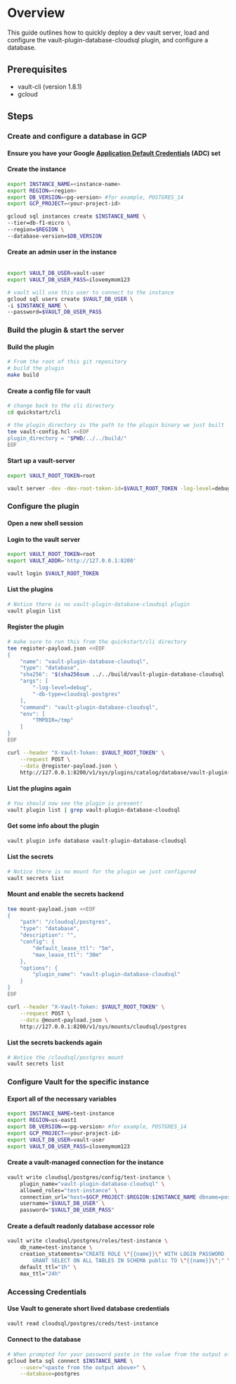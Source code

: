 # Overview

This guide outlines how to quickly deploy a dev vault server,
load and configure the vault-plugin-database-cloudsql plugin,
and configure a database.

## Prerequisites

* vault-cli (version 1.8.1)
* gcloud

## Steps

### Create and configure a database in GCP

#### Ensure you have your Google [Application Default Credentials][0] (ADC) set

#### Create the instance

```bash
export INSTANCE_NAME=<instance-name>
export REGION=<region>
export DB_VERSION=<pg-version> #for example, POSTGRES_14
export GCP_PROJECT=<your-project-id>

gcloud sql instances create $INSTANCE_NAME \
--tier=db-f1-micro \
--region=$REGION \
--database-version=$DB_VERSION
```

#### Create an admin user in the instance

```bash

export VAULT_DB_USER=vault-user
export VAULT_DB_USER_PASS=ilovemymom123

# vault will use this user to connect to the instance
gcloud sql users create $VAULT_DB_USER \
-i $INSTANCE_NAME \
--password=$VAULT_DB_USER_PASS
```

### Build the plugin & start the server

#### Build the plugin

```bash
# From the root of this git repository
# build the plugin
make build
```

#### Create a config file for vault

```bash
# change back to the cli directory
cd quickstart/cli

# the plugin_directory is the path to the plugin binary we just built
tee vault-config.hcl <<EOF
plugin_directory = "$PWD/../../build/"
EOF
```

#### Start up a vault-server

```bash
export VAULT_ROOT_TOKEN=root

vault server -dev -dev-root-token-id=$VAULT_ROOT_TOKEN -log-level=debug -config=./vault-config.hcl
```

### Configure the plugin

#### Open a new shell session

#### Login to the vault server

```bash
export VAULT_ROOT_TOKEN=root
export VAULT_ADDR='http://127.0.0.1:8200'

vault login $VAULT_ROOT_TOKEN
```

#### List the plugins

```bash
# Notice there is no vault-plugin-database-cloudsql plugin
vault plugin list
```

#### Register the plugin

<!-- markdownlint-disable MD013 -->
```bash
# make sure to run this from the quickstart/cli directory
tee register-payload.json <<EOF
{
    "name": "vault-plugin-database-cloudsql",
    "type": "database",
    "sha256": "$(sha256sum ../../build/vault-plugin-database-cloudsql | awk '{print $1}')",
    "args": [
        "-log-level=debug",
        "-db-type=cloudsql-postgres"
    ],
    "command": "vault-plugin-database-cloudsql",
    "env": [
        "TMPDIR=/tmp"
    ]
}
EOF

curl --header "X-Vault-Token: $VAULT_ROOT_TOKEN" \
    --request POST \
    --data @register-payload.json \
    http://127.0.0.1:8200/v1/sys/plugins/catalog/database/vault-plugin-database-cloudsql
```
<!-- markdownlint-enable MD013 -->

#### List the plugins again

```bash
# You should now see the plugin is present!
vault plugin list | grep vault-plugin-database-cloudsql
```

#### Get some info about the plugin

```bash
vault plugin info database vault-plugin-database-cloudsql
```

#### List the secrets

```bash
# Notice there is no mount for the plugin we just configured
vault secrets list
```

#### Mount and enable the secrets backend

```bash
tee mount-payload.json <<EOF
{
    "path": "/cloudsql/postgres",
    "type": "database",
    "description": "",
    "config": {
        "default_lease_ttl": "5m",
        "max_lease_ttl": "30m"
    },
    "options": {
        "plugin_name": "vault-plugin-database-cloudsql"
    }
}
EOF

curl --header "X-Vault-Token: $VAULT_ROOT_TOKEN" \
    --request POST \
    --data @mount-payload.json \
    http://127.0.0.1:8200/v1/sys/mounts/cloudsql/postgres
```

#### List the secrets backends again

```bash
# Notice the /cloudsql/postgres mount
vault secrets list
```

### Configure Vault for the specific instance

#### Export all of the necessary variables

```bash
export INSTANCE_NAME=test-instance
export REGION=us-east1
export DB_VERSION==<pg-version> #for example, POSTGRES_14
export GCP_PROJECT=<your-project-id>
export VAULT_DB_USER=vault-user
export VAULT_DB_USER_PASS=ilovemymom123
```

#### Create a vault-managed connection for the instance

<!-- markdownlint-disable MD013 -->
```bash
vault write cloudsql/postgres/config/test-instance \
    plugin_name="vault-plugin-database-cloudsql" \
    allowed_roles="test-instance" \
    connection_url="host=$GCP_PROJECT:$REGION:$INSTANCE_NAME dbname=postgres port=5432 user={{username}} password={{password}} sslmode=disable" \
    username="$VAULT_DB_USER" \
    password="$VAULT_DB_USER_PASS"
```
<!-- markdownlint-enable MD013 -->

#### Create a default readonly database accessor role

<!-- markdownlint-disable MD013 -->
```bash
vault write cloudsql/postgres/roles/test-instance \
    db_name=test-instance \
    creation_statements="CREATE ROLE \"{{name}}\" WITH LOGIN PASSWORD '{{password}}' VALID UNTIL '{{expiration}}'; \
        GRANT SELECT ON ALL TABLES IN SCHEMA public TO \"{{name}}\";" \
    default_ttl="1h" \
    max_ttl="24h"
```
<!-- markdownlint-enable MD013 -->

### Accessing Credentials

#### Use Vault to generate short lived database credentials

```bash
vault read cloudsql/postgres/creds/test-instance
```

#### Connect to the database

```bash
# When prompted for your password paste in the value from the output of above
gcloud beta sql connect $INSTANCE_NAME \
    --user="<paste from the output above>" \
    --database=postgres
```

[0]: https://cloud.google.com/sdk/gcloud/reference/auth/application-default
